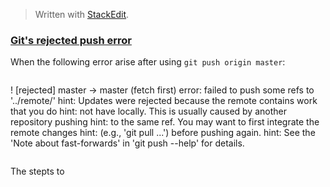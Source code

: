 > Written with [StackEdit](https://stackedit.io/).

### [Git's rejected push error](https://blog.plover.com/prog/git-ff-error.html)

When the following error arise after using `git push origin master`:

```
```
! [rejected]        master -> master (fetch first)
    error: failed to push some refs to '../remote/'
    hint: Updates were rejected because the remote contains work that you do
    hint: not have locally. This is usually caused by another repository pushing
    hint: to the same ref. You may want to first integrate the remote changes
    hint: (e.g., 'git pull ...') before pushing again.
    hint: See the 'Note about fast-forwards' in 'git push --help' for details.
```
```
The stepts to 
<!--stackedit_data:
eyJoaXN0b3J5IjpbLTEwNzI4NjE1ODRdfQ==
-->